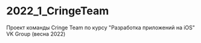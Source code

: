 # 2022_1_CringeTeam
Проект команды Cringe Team по курсу "Разработка приложений на iOS" VK Group (весна 2022)
